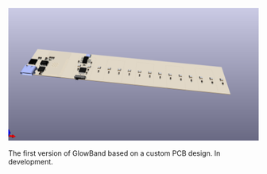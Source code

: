 ![GlowBand](pcb_3d_model.jpg "GlowBand")

The first version of GlowBand based on a custom PCB design. In development.